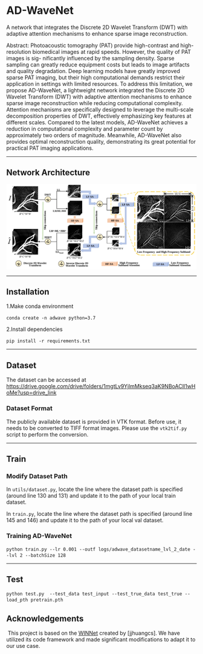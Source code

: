 # AD-WaveNet #
A network that integrates the Discrete 2D Wavelet Transform (DWT) with adaptive attention mechanisms to enhance sparse image reconstruction.

Abstract: Photoacoustic tomography (PAT) provide high-contrast and high-resolution biomedical images at rapid speeds. However, the quality of PAT images is sig- nificantly influenced by the sampling density. Sparse sampling can greatly reduce equipment costs but leads to image artifacts and quality degradation. Deep learning models have greatly improved sparse PAT imaging, but their high computational demands restrict their application in settings with limited resources. To address this limitation, we propose AD-WaveNet, a lightweight network integrated the Discrete 2D Wavelet Transform (DWT) with adaptive attention mechanisms to enhance sparse image reconstruction while reducing computational complexity. Attention mechanisms are specifically designed to leverage the multi-scale decomposition properties of DWT, effectively emphasizing key features at different scales. Compared to the latest models, AD-WaveNet achieves a reduction in computational complexity and parameter count by approximately two orders of magnitude. Meanwhile, AD-WaveNet also provides optimal reconstruction quality, demonstrating its great potential for practical PAT imaging applications.

- - - -
## Network Architecture ##
![Image Description](img/adwave.png)

- - - -
## Installation ##
1.Make conda environment
```
conda create -n adwave python=3.7
```
2.Install dependencies
```
pip install -r requirements.txt
```
- - - -
## Dataset ##

The dataset can be accessed at https://drive.google.com/drive/folders/1mgtLv9YjlmMkseq3aK9NBoAClI1wHoMe?usp=drive_link

### Dataset Format

The publicly available dataset is provided in VTK format. Before use, it needs to be converted to TIFF format images. Please use the `vtk2tif.py` script to perform the conversion.

- - - -
## Train ##

### Modify Dataset Path 
In `utils/dataset.py`, locate the line where the dataset path is specified (around line 130 and 131) and update it to the path of your local train dataset. 

In `train.py`, locate the line where the dataset path is specified (around line 145 and 146) and update it to the path of your local val dataset. 

### Training AD-WaveNet 
```
python train.py --lr 0.001 --outf logs/adwave_datasetname_lvl_2_date --lvl 2 --batchSize 128
```
- - - -
## Test ##
```
python test.py  --test_data test_input --test_true_data test_true --load_pth pretrain.pth
```

## Acknowledgements
﻿
This project is based on the [WINNet](https://github.com/jjhuangcs/WINNet) created by [jjhuangcs]. We have utilized its code framework and made significant modifications to adapt it to our use case.
